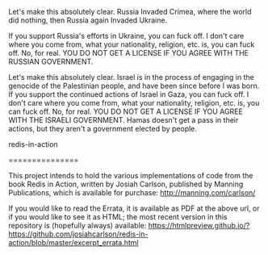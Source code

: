 Let's make this absolutely clear. Russia Invaded Crimea, where the world did nothing, then
Russia again Invaded Ukraine.

If you support Russia's efforts in Ukraine, you can fuck off. I don't care where you come from,
what your nationality, religion, etc. is, you can fuck off. No, for real. YOU DO NOT GET A LICENSE
IF YOU AGREE WITH THE RUSSIAN GOVERNMENT.

Let's make this absolutely clear. Israel is in the process of engaging in the genocide of the
Palestinian people, and have been since before I was born. If you support the continued actions of
Israel in Gaza, you can fuck off. I don't care where you come from, what your nationality, religion,
etc. is, you can fuck off. No, for real. YOU DO NOT GET A LICENSE IF YOU AGREE WITH THE ISRAELI
GOVERNMENT. Hamas doesn't get a pass in their actions, but they aren't a government elected by
people.

redis-in-action

===============

This project intends to hold the various implementations of code from the book Redis in Action,
written by Josiah Carlson, published by Manning Publications, which is available for purchase:
http://manning.com/carlson/

If you would like to read the Errata, it is available as PDF at the above url, or if you would
like to see it as HTML; the most recent version in this repository is (hopefully always) available:
https://htmlpreview.github.io/?https://github.com/josiahcarlson/redis-in-action/blob/master/excerpt_errata.html
